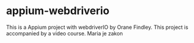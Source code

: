 # appium-webdriverio
This is a Appium project with webdriverIO by Orane Findley. This project is accompanied by a video course.
Maria je zakon
